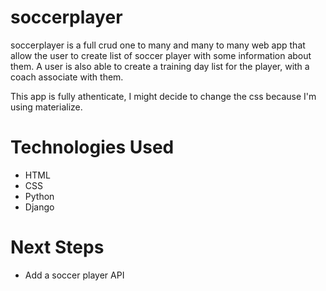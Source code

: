 # soccerplayer
soccerplayer is a full crud one to many and many to many web app that allow the user to create list of soccer player with some information about them. 
A user is also able to create a training day list for the player, with a coach associate with them.

This app is fully athenticate, I might decide to change the css because I'm using materialize.

# Technologies Used
- HTML
- CSS
- Python
- Django

# Next Steps
- Add a soccer player API
